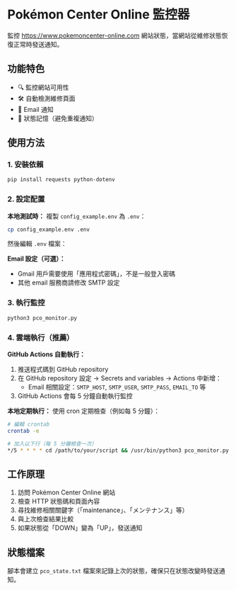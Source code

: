 # Pokémon Center Online 監控器

監控 https://www.pokemoncenter-online.com 網站狀態，當網站從維修狀態恢復正常時發送通知。

## 功能特色

- 🔍 監控網站可用性
- 🛠️ 自動檢測維修頁面
- 📧 Email 通知
- 💾 狀態記憶（避免重複通知）

## 使用方法

### 1. 安裝依賴

```bash
pip install requests python-dotenv
```

### 2. 設定配置

**本地測試時：**
複製 `config_example.env` 為 `.env`：

```bash
cp config_example.env .env
```

然後編輯 `.env` 檔案：


**Email 設定（可選）：**
- Gmail 用戶需要使用「應用程式密碼」，不是一般登入密碼
- 其他 email 服務商請修改 SMTP 設定

### 3. 執行監控

```bash
python3 pco_monitor.py
```

### 4. 雲端執行（推薦）

**GitHub Actions 自動執行：**
1. 推送程式碼到 GitHub repository
2. 在 GitHub repository 設定 → Secrets and variables → Actions 中新增：
   - Email 相關設定：`SMTP_HOST`, `SMTP_USER`, `SMTP_PASS`, `EMAIL_TO` 等
3. GitHub Actions 會每 5 分鐘自動執行監控

**本地定期執行：**
使用 cron 定期檢查（例如每 5 分鐘）：

```bash
# 編輯 crontab
crontab -e

# 加入以下行（每 5 分鐘檢查一次）
*/5 * * * * cd /path/to/your/script && /usr/bin/python3 pco_monitor.py
```

## 工作原理

1. 訪問 Pokémon Center Online 網站
2. 檢查 HTTP 狀態碼和頁面內容
3. 尋找維修相關關鍵字（「maintenance」、「メンテナンス」等）
4. 與上次檢查結果比較
5. 如果狀態從「DOWN」變為「UP」，發送通知

## 狀態檔案

腳本會建立 `pco_state.txt` 檔案來記錄上次的狀態，確保只在狀態改變時發送通知。 
